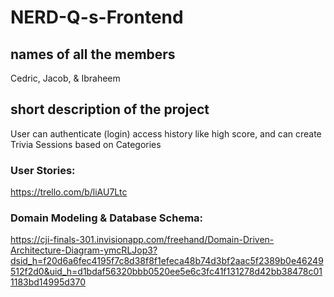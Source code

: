 # NERD-Q-s-Frontend

## names of all the members

Cedric, Jacob, & Ibraheem

## short description of the project

User can authenticate (login) access history like high score, and can create Trivia Sessions based on Categories


### User Stories:

https://trello.com/b/liAU7Ltc

### Domain Modeling & Database Schema:

https://cji-finals-301.invisionapp.com/freehand/Domain-Driven-Architecture-Diagram-ymcRLJop3?dsid_h=f20d6a6fec4195f7c8d38f8f1efeca48b74d3bf2aac5f2389b0e46249512f2d0&uid_h=d1bdaf56320bbb0520ee5e6c3fc41f131278d42bb38478c011183bd14995d370
